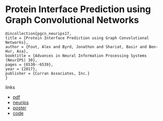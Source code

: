 # Protein Interface Prediction using Graph Convolutional Networks
```
@incollection{pgcn_neurips17,
title = {Protein Interface Prediction using Graph Convolutional Networks},
author = {Fout, Alex and Byrd, Jonathon and Shariat, Basir and Ben-Hur, Asa},
booktitle = {Advances in Neural Information Processing Systems (NeurIPS) 30},
pages = {6530--6539},
year = {2017},
publisher = {Curran Associates, Inc.}
}
```
links
- [pdf](http://papers.nips.cc/paper/7231-protein-interface-prediction-using-graph-convolutional-networks.pdf)
- [neurips](http://papers.nips.cc/paper/7231-protein-interface-prediction-using-graph-convolutional-networks)
- [poster](https://dspace.library.colostate.edu/bitstream/handle/10217/184847/protein-interface-prediction-CSU-poster.pdf?sequence=1)
- [code](https://github.com/fouticus/pipgcn)
